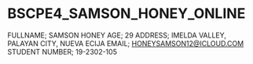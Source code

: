 # BSCPE4_SAMSON_HONEY_ONLINE


FULLNAME; SAMSON HONEY
AGE; 29
ADDRESS; IMELDA VALLEY, PALAYAN CITY, NUEVA ECIJA
EMAIL; HONEYSAMSON12@ICLOUD.COM
STUDENT NUMBER; 19-2302-105
